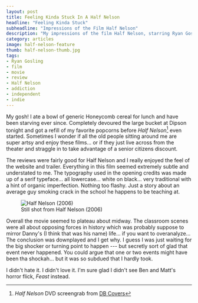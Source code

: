 ```yaml
---
layout: post
title: Feeling Kinda Stuck In A Half Nelson
headline: "Feeling Kinda Stuck"
subheadline: "Impressions of the Film Half Nelson"
description: "My impressions of the film Half Nelson, starring Ryan Gosling."
category: articles
image: half-nelson-feature
thumb: half-nelson-thumb.jpg
tags:
- Ryan Gosling
- film
- movie
- review
- Half Nelson
- addiction
- independent
- indie
---
```

My gosh! I ate a bowl of generic Honeycomb cereal for lunch and have been starving ever since. Completely devoured the large bucket at Dipson tonight and got a refill of my favorite popcorns before *Half Nelson*[^1] even started. Sometimes I wonder if all the old people sitting around me are super artsy and enjoy these films... or if they just live across from the theater and straggle in to take advantage of a senior citizens discount.

The reviews were fairly good for Half Nelson and I really enjoyed the feel of the website and trailer. Everything in this film seemed extremely subtle and understated to me. The typography used in the opening credits was made up of a serif typeface... all lowercase... white on black... very traditional with a hint of organic imperfection. Nothing too flashy. Just a story about an average guy smoking crack in the school he happens to be teaching at.

<figure>
	<img src="{{ site.url }}/images/600full-half-nelson-screenshot.jpg" alt="Half Nelson (2006)" />
	<figcaption>Still shot from Half Nelson (2006)</figcaption>
</figure>

Overall the movie seemed to plateau about midway. The classroom scenes were all about opposing forces in history which was probably suppose to mirror Danny's (I think that was his name) life... if you want to overanalyze... The conclusion was downplayed and I get why. I guess I was just waiting for the big shocker or turning point to happen --- but secretly sort of glad that event never happened. You could argue that one or two events might have been tha shockah... but it was so subdued that I hardly took.

I didn't hate it. I didn't love it. I'm sure glad I didn't see Ben and Matt's horror flick, *Feast* instead.

[^1]: *Half Nelson* DVD screengrab from [DB Covers](http://www.dbcovers.com/image-of-half-nelson-2006-half_nelson_2006_1)